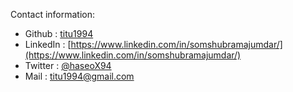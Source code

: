 Contact information:

 - Github : [titu1994](https://github.com/titu1994)
 - LinkedIn : [https://www.linkedin.com/in/somshubramajumdar/](https://www.linkedin.com/in/somshubramajumdar/)
 - Twitter : [@haseoX94](https://twitter.com/HaseoX94)
 - Mail : [titu1994@gmail.com](mailto:titu1994@gmail.com)